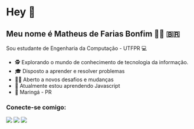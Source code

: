 # Hey 👋

## Meu nome é Matheus de Farias Bonfim 🧑‍💻 🇧🇷

Sou estudante de Engenharia da Computação - UTFPR 💻

 - 🕵 Explorando o mundo de conhecimento de tecnologia da informação.
 - 🎓 Disposto a aprender e resolver problemas
 - 💪🏽 Aberto a novos desafios e mudanças
 - 🌱 Atualmente estou aprendendo Javascript
 - 📍 Maringá - PR

### Conecte-se comigo:

[<img src="https://img.shields.io/badge/linkedin-%230077B5.svg?&style=for-the-badge&logo=linkedin&logoColor=white" />](https://www.linkedin.com/in/matheus-bonfim-448667169/) [<img src = "https://img.shields.io/badge/instagram-%23E4405F.svg?&style=for-the-badge&logo=instagram&logoColor=white">](https://www.instagram.com/matheusd_farias/) [<img src = "https://img.shields.io/badge/facebook-%231877F2.svg?&style=for-the-badge&logo=facebook&logoColor=white">](https://www.facebook.com/matheus.farias.758)
